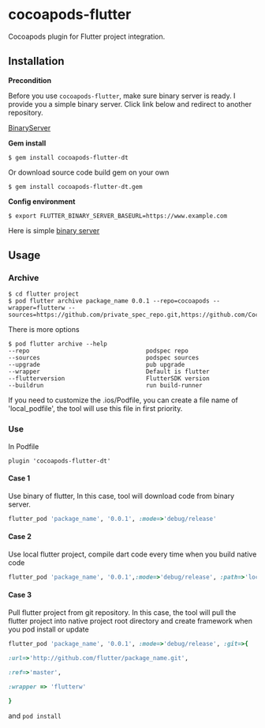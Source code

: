 # cocoapods-flutter

Cocoapods plugin for Flutter project integration.

## Installation

**Precondition**

Before you use `cocoapods-flutter`, make sure binary server is ready. I provide you a simple binary server. Click link below and redirect to another repository.

[BinaryServer](https://github.com/NicolasKim/binary_server.git)


**Gem install**

```
$ gem install cocoapods-flutter-dt
```
Or download source code build gem on your own
```
$ gem install cocoapods-flutter-dt.gem
```

**Config environment**
```
$ export FLUTTER_BINARY_SERVER_BASEURL=https://www.example.com
```
Here is simple [binary server](https://github.com/NicolasKim/binary_server.git)


## Usage


### Archive

```shell script
$ cd flutter project
$ pod flutter archive package_name 0.0.1 --repo=cocoapods --wrapper=flutterw --sources=https://github.com/private_spec_repo.git,https://github.com/Cocoapods/Specs.git
```


There is more options
```shell script
$ pod flutter archive --help
--repo                                 podspec repo
--sources                              podspec sources
--upgrade                              pub upgrade
--wrapper                              Default is flutter
--flutterversion                       FlutterSDK version
--buildrun                             run build-runner
```
If you need to customize the .ios/Podfile, you can create a file name of 'local_podfile', the tool will use this file in first priority.

### Use

In Podfile
```
plugin 'cocoapods-flutter-dt'
```


#### Case 1
Use binary of flutter, In this case, tool will download code from binary server.
```ruby
flutter_pod 'package_name', '0.0.1', :mode=>'debug/release'
```

#### Case 2
Use local flutter project, compile dart code every time when you build native code
```ruby
flutter_pod 'package_name', '0.0.1',:mode=>'debug/release', :path=>'local path of pubspec file'
```


#### Case 3
Pull flutter project from git repository. In this case, the tool will pull the flutter project into native project root directory and create framework when you pod install or update
```ruby
flutter_pod 'package_name', '0.0.1', :mode=>'debug/release', :git=>{

:url=>'http://github.com/flutter/package_name.git',

:ref=>'master',

:wrapper => 'flutterw'

}
```

and `pod install`